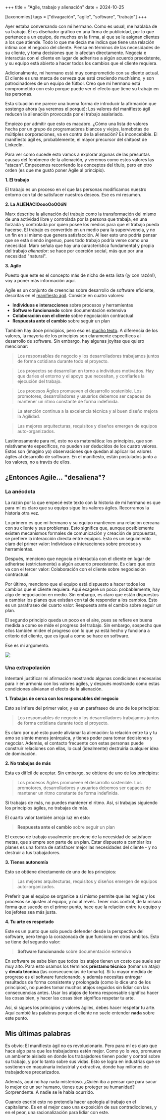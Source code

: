 +++
title = "Agile, trabajo y alienación"
date = 2024-10-25

[taxonomies]
tags = ["divagación", "agile", "software", "trabajo"]
+++

Ayer estaba conversando con mi hermano. Como es usual, me hablaba de su trabajo. Él es diseñador gráfico en una firma de publicidad, por lo que pertenece a un equipo, de muchos en la firma, al que se le asignan clientes a los que atiende. Todo lo que me decía me indica que tiene una relación íntima con el negocio del cliente. Piensa en términos de las necesidades de su cliente, y toma decisiones que lo afectan directamente. Negocia e interactúa con el cliente en lugar de adherirse a algún acuerdo preexistente, y su equipo está abierto a hacer todos los cambios que el cliente requiera.

Adicionalmente, mi hermano está muy comprometido con su cliente actual. El cliente es una marca de cerveza que está creciendo muchísimo, y son patrocinadores de un equipo de fútbol. Creo que mi hermano está comprometido con esto porque puede ver el efecto que tiene su trabajo en las personas.

Esta situación me parece una buena forma de introducir la afirmación que sostengo ahora (ya veremos el porqué): Los valores del manifiesto ágil reducen la alienación provocada por el trabajo asalariado.

Empiezo por admitir que esto es macabro. ¿Cómo una lista de valores hecha por un grupo de programadores blancos y viejos, lamebotas de múltiples corporaciones, va en contra de la alienación? Es inconcebible. El manifiesto ágil es, probablemente, el mayor precursor del shitpost de LinkedIn.

Para ver como sucede esto vamos a explorar algunas de las presuntas causas del fenómeno de la alienación, y veremos como estos valores las "atacan". Empecemos recorriendo los conceptos del título, pero en otro orden (es que me gustó poner Agile al principio).

**1. El trabajo**

El trabajo es un proceso en el que las personas modificamos nuestro entorno con tal de satisfacer nuestros deseos. Ese es mi resumen.

**2. La ALIENACIOoooOoOOóN**

Marx describe la alienación del trabajo como la transformación del mismo de una actividad libre y controlada por la persona que trabaja, en una forzada y controlada por quien posee los medios para que el trabajo pueda hacerse. El trabajo es convertido en un medio para la supervivencia, y no un fin en si mismo que genera satisfacción. Al leer esto uno podría pensar que se está siendo ingenuo, pues todo trabajo podría verse como una necesidad. Marx señala que hay una característica fundamental y propia del trabajo *alienador*: se hace por coerción social, más que por una necesidad "natural".

**3. Agile**

Puesto que este es el concepto más de nicho de esta lista (¡y con razón!), voy a poner más información aquí.

Agile es un conjunto de creencias sobre desarrollo de software eficiente, descritas en el [manifiesto ágil](https://agilemanifesto.org/iso/es/manifesto.html). Consiste en cuatro valores:

- **Individuos e interacciones** sobre procesos y herramientas
- **Software funcionando** sobre documentación extensiva
- **Colaboración con el cliente** sobre negociación contractual
- **Respuesta ante el cambio** sobre seguir un plan

También hay doce principios, pero eso es [mucho texto](https://agilemanifesto.org/iso/es/principles.html). A diferencia de los valores, la mayoría de los principios son claramente específicos al desarrollo de software. Sin embargo, hay algunas joyitas que quiero mencionar:

> Los responsables de negocio y los desarrolladores trabajamos juntos de forma cotidiana durante todo el proyecto.

> Los proyectos se desarrollan en torno a individuos motivados. Hay que darles el entorno y el apoyo que necesitan, y confiarles la ejecución del trabajo.

> Los procesos Ágiles promueven el desarrollo sostenible. Los promotores, desarrolladores y usuarios debemos ser capaces de mantener un ritmo constante de forma indefinida.

> La atención continua a la excelencia técnica y al buen diseño mejora la Agilidad.

> Las mejores arquitecturas, requisitos y diseños emergen de equipos auto-organizados.

Lastimosamente para mí, esto no es matemática: los principios, que son relativamente específicos, no pueden ser deducidos de los cuatro valores. Estos son (imagino yo) observaciones que quedan al aplicar los valores ágiles al desarrollo de software. En el manifiesto, están postulados junto a los valores, no a través de ellos.

## ¿Entonces Agile... "desaliena"?

### La anécdota

La razón por la que empecé este texto con la historia de mi hermano es que para mí es claro que su equipo sigue los valores ágiles. Recorramos la historia otra vez.

Lo primero es que mi hermano y su equipo mantienen una relación cercana con su cliente y sus problemas. Esto significa que, aunque posiblemente existen mecanismos formales de comunicación y creación de propuestas, se prefiere la interacción directa entre equipos. Esto es un seguimiento claro del primer valor: Individuos e interacciones sobre procesos y herramientas.

Después, menciono que negocia e interactúa con el cliente en lugar de adherirse (estrictamente) a algún acuerdo preexistente. Es claro que esto va con el tercer valor: Colaboración con el cliente sobre negociación contractual.

Por último, menciono que el equipo está dispuesto a hacer todos los cambios que el cliente requiera. Aquí exageré un poco: probablemente, hay algo de negociación en medio. Sin embargo, es claro que están dispuestos a cambiar los planes que existían con tal de responder a los cambios. Esto es un parafraseo del cuarto valor: Respuesta ante el cambio sobre seguir un plan.

El segundo principio queda un poco en el aire, pues se refiere en buena medida a como se mide el progreso del trabajo. Sin embargo, sospecho que ellos también miden el progreso con lo que ya está hecho y funciona a criterio del cliente, que es igual a como se hace en software.

Ese es mi argumento.

![](https://encrypted-tbn0.gstatic.com/images?q=tbn:ANd9GcQrzZw0m70XLrk-C2Jv3fXFUsjuOz4d0m7pbA&s)

### Una extrapolación

Intentaré justificar mi afirmación mostrando algunas condiciones necesarias para ir en armonía con los valores ágiles, y después mostrando como estas condiciones alivianan el efecto de la alienación.

**1. Trabajas de cerca con los responsables del negocio**

Esto se infiere del primer valor, y es un parafraseo de uno de los principios:

> Los responsables de negocio y los desarrolladores trabajamos juntos de forma cotidiana durante todo el proyecto.

Es claro por qué esto puede alivianar la alienación: la relación entre tú y tu amo se siente menos jerárquica, y tienes poder para tomar decisiones y negociar. Además, el contacto frecuente con estas personas puede construir relaciones con ellas, lo cual (idealmente) destruiría cualquier idea de dominación.

**2. No trabajas de más**

Esta es difícil de aceptar. Sin embargo, se obtiene de uno de los principios:

> Los procesos Ágiles promueven el desarrollo sostenible. Los promotores, desarrolladores y usuarios debemos ser capaces de mantener un ritmo constante de forma indefinida.

Si trabajas de más, no puedes mantener el ritmo. Así, si trabajas siguiendo los principios ágiles, no trabajas de más.

El cuarto valor también arroja luz en esto:

> **Respuesta ante el cambio** sobre seguir un plan

El exceso de trabajo usualmente proviene de la necesidad de satisfacer metas, que siempre son parte de un plan. Estar dispuesto a cambiar los planes es una forma de satisfacer mejor las necesidades del cliente - y no destruir a tus trabajadores.

**3. Tienes autonomía**

Esto se obtiene directamente de uno de los principios:

> Las mejores arquitecturas, requisitos y diseños emergen de equipos auto-organizados.

Preferir que el equipo se organice a si mismo permite que las reglas y los procesos se ajusten al equipo, y no al revés. Tener más control, de la misma forma que sucede en el primer punto, hace que la relación entre tu equipo y los jefotes sea más justa.

**4. Tu arte es respetado**

Este es un punto que solo puedo defender desde la perspectiva del software, pero tengo la corazonada de que funciona en otros ámbitos. Esto se tiene del segundo valor:

> **Software funcionando** sobre documentación extensiva

En software se sabe bien que todos los atajos tienen un costo que suele ser muy alto. Para esto usamos los términos **préstamo técnico** (tomar un atajo) y **deuda técnica** (las consecuencias de tomarlo). Si tu mayor medida de progreso es el software funcionando, y además necesitas entregar resultados de forma consistente y prolongada (como lo dice uno de los principios), no puedes tomar muchos atajos seguidos sin lidiar con las consecuencias antes. Usar los atajos de forma responsable significa hacer las cosas bien, y hacer las cosas bien significa respetar tu arte.

Así, si sigues los principios y valores ágiles, debes hacer respetar tu arte. Aquí cambié las palabras porque el cliente no suele entender **nada** sobre este punto.

## Mis últimas palabras

Es obvio: El manifiesto ágil no es revolucionario. Pero para mí es claro que hace algo para que los trabajadores estén mejor. Como yo lo veo, promueve un ambiente aislado en donde los trabajadores tienen poder y control sobre su trabajo, y por lo tanto sobre sus vidas. Esto se logra en industrias que se sostienen en maquinaria industrial y extractiva, donde hay millones de trabajadores precarizados.

Además, aquí no hay nada misterioso. ¿Quién iba a pensar que para sacar lo mejor de un ser humano, tienes que proteger su humanidad? Sorprendente. A nadie se le había ocurrido.

Cuando escribí esto no pretendía hacer apología al trabajo en el capitalismo. Es en el mejor caso una exposición de sus contradicciones, y en el peor, una racionalización para lidiar con este.

